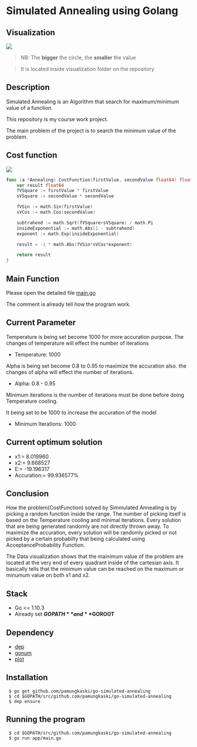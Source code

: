 # Simulated Annealing using Golang

## Visualization

![](https://svgshare.com/i/8PY.svg)
 
>NB: The **bigger** the circle, the **smaller** the value

> It is located inside visualization folder on the repository

## Description
Simulated Annealing is an Algorithm that search for maximum/minimum value of a function.

This repository is my course work project.

The main problem of the project is to search the minimum value of the problem.

## Cost function
![](https://image.ibb.co/cpKPZz/Screen_Shot_2018_09_21_at_21_56_18.png)

```go
func (a *Annealing) CostFunction(firstValue, secondValue float64) float64 {
	var result float64
	fVSquare := firstValue * firstValue
	sVSquare := secondValue * secondValue

	fVSin := math.Sin(firstValue)
	sVCos := math.Cos(secondValue)

	subtrahend := math.Sqrt(fVSquare+sVSquare) / math.Pi
	insideExponential := math.Abs(1 - subtrahend)
	exponent := math.Exp(insideExponential)

	result = -1 * math.Abs(fVSin*sVCos*exponent)

	return result
}
```

## Main Function
Please open the detailed file [main.go](https://github.com/pamungkaski/go-simulated-annealing/blob/master/app/main.go)

The comment is already tell how the program work.

## Current Parameter
Temperature is being set become 1000 for more accuration purpose. The changes of temperature will effect the number of iterations

* Temperature: 1000

Alpha is being set become 0.8 to 0.95 to maximize the accuration also. the changes of alpha will effect the number of iterations.

* Alpha: 0.8 - 0.95

Minimum iterations is the number of iterations must be done before doing Temperature cooling.

It being set to be 1000 to increase the accuration of the model

* Minimum Iterations: 1000

## Current optimum solution
* x1:= 8.019960 
* x2:= 9.668527 
* E:= -19.196317
* Accuration:= 99.936577%

## Conclusion
How the problem(CostFunction) solved by Simmulated Annealing is by picking a random function inside the range.
The number of picking itself is based on the Temperature cooling and minimal iterations.
Every solution that are being generated randomly are not directly thrown away. To maximize the accuration,
every solution will be randomly picked or not picked by a certain probabilty that being calculated using AcceptanceProbability Function.


The Data visualization shows that the mainimum value of the problem are located at the very end of every quadrant inside of the cartesian axis.
It basically tells that the minimum value can be reached on the maximum or minumum value on both x1 and x2.
## Stack
* Go <= 1.10.3
* Already set **$GOPATH** and **$GOROOT**

## Dependency
* [dep](https://github.com/golang/dep)
* [gonum](https://github.com/gonum/gonum)
* [plot](https://github.com/gonum/plot)

## Installation
```
 $ go get github.com/pamungkaski/go-simulated-annealing
 $ cd $GOPATH/src/github.com/pamungkaski/go-simulated-annealing
 $ dep ensure
```

## Running the program
``` 
 $ cd $GOPATH/src/github.com/pamungkaski/go-simulated-annealing
 $ go run app/main.go
```